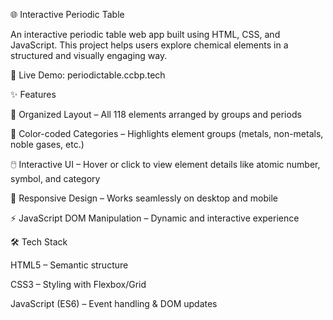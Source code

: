 🌐 Interactive Periodic Table

An interactive periodic table web app built using HTML, CSS, and JavaScript.
This project helps users explore chemical elements in a structured and visually engaging way.

🔗 Live Demo: periodictable.ccbp.tech

✨ Features

📍 Organized Layout – All 118 elements arranged by groups and periods

🎨 Color-coded Categories – Highlights element groups (metals, non-metals, noble gases, etc.)

🖱️ Interactive UI – Hover or click to view element details like atomic number, symbol, and category

📱 Responsive Design – Works seamlessly on desktop and mobile

⚡ JavaScript DOM Manipulation – Dynamic and interactive experience

🛠️ Tech Stack

HTML5 – Semantic structure

CSS3 – Styling with Flexbox/Grid

JavaScript (ES6) – Event handling & DOM updates
